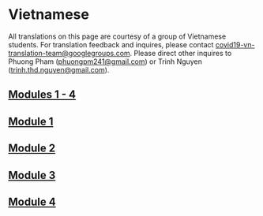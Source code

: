 # Vietnamese

All translations on this page are courtesy of a group of Vietnamese students. For translation feedback and inquires, please contact covid19-vn-translation-team@googlegroups.com. Please direct other inquires to Phuong Pham \(phuongpm241@gmail.com\) or Trinh Nguyen \(trinh.thd.nguyen@gmail.com\).

## [Modules 1 - 4](https://docs.google.com/document/d/1xVI556Gb9hP94iAOOr0tMlJaq_wLGd3Z6E6sdtSNLkI/edit#)

## [Module 1](https://docs.google.com/document/d/1D1FcPXCFr0rZYVQKcRnvg3f0QBX4wyHCcqLf4mz5Pfo/edit)

## [Module 2](https://docs.google.com/document/d/1HpMj5NKkqwyiRs2m_W0zPW8QBnI4Hu-6Ga8OSB3z2wk/edit)

## [Module 3](https://docs.google.com/document/d/1RFvaxOaAAV_XvJ7oWCVihgJ6hAQ8x2rOVZ-902MUd-Q/edit)

## [Module 4](https://docs.google.com/document/d/12xKDXAuQMLIz6mp6k1-Qdi1xwTDt2wy8fvzbFo4PVcQ/edit)

